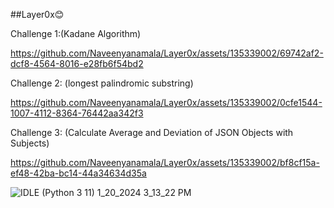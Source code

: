 ##Layer0x😊


Challenge 1:(Kadane Algorithm)


https://github.com/Naveenyanamala/Layer0x/assets/135339002/69742af2-dcf8-4564-8016-e28fb6f54bd2


Challenge 2: (longest palindromic substring)


https://github.com/Naveenyanamala/Layer0x/assets/135339002/0cfe1544-1007-4112-8364-76442aa342f3



Challenge 3: (Calculate Average and Deviation of JSON Objects with Subjects)


https://github.com/Naveenyanamala/Layer0x/assets/135339002/bf8cf15a-ef48-42ba-bc14-44a34634d35a


![IDLE (Python 3 11) 1_20_2024 3_13_22 PM](https://github.com/Naveenyanamala/Layer0x/assets/135339002/38be67e7-c8b2-4c10-b742-d7c0294ee3f2)

